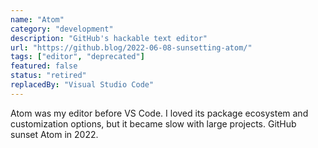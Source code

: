 ```yaml
---
name: "Atom"
category: "development"
description: "GitHub's hackable text editor"
url: "https://github.blog/2022-06-08-sunsetting-atom/"
tags: ["editor", "deprecated"]
featured: false
status: "retired"
replacedBy: "Visual Studio Code"
---
```


Atom was my editor before VS Code. I loved its package ecosystem and customization options, but it became slow with large projects. GitHub sunset Atom in 2022.
